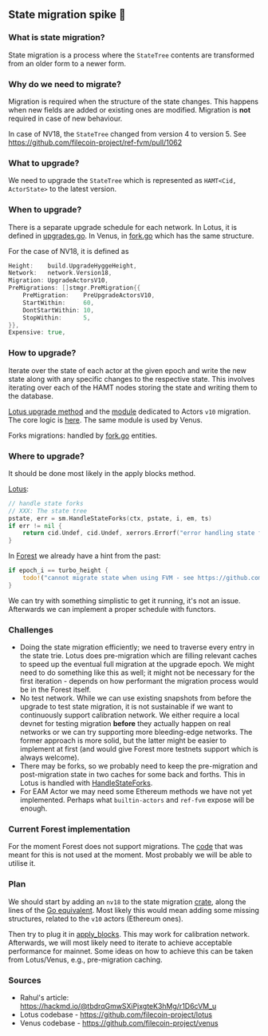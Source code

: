 ## State migration spike 🛂

### What is state migration?

State migration is a process where the `StateTree` contents are transformed from
an older form to a newer form.

### Why do we need to migrate?

Migration is required when the structure of the state changes. This happens when
new fields are added or existing ones are modified. Migration is **not**
required in case of new behaviour.

In case of NV18, the `StateTree` changed from version 4 to version 5. See
https://github.com/filecoin-project/ref-fvm/pull/1062

### What to upgrade?

We need to upgrade the `StateTree` which is represented as
`HAMT<Cid, ActorState>` to the latest version.

### When to upgrade?

There is a separate upgrade schedule for each network. In Lotus, it is defined
in
[upgrades.go](https://github.com/filecoin-project/lotus/blob/dbbcf4b2ee9626796e23a096c66e67ff350810e4/chain/consensus/filcns/upgrades.go#L83).
In Venus, in
[fork.go](https://github.com/filecoin-project/venus/blob/master/pkg/fork/fork.go)
which has the same structure.

For the case of NV18, it is defined as

```go
Height:    build.UpgradeHyggeHeight,
Network:   network.Version18,
Migration: UpgradeActorsV10,
PreMigrations: []stmgr.PreMigration{{
	PreMigration:    PreUpgradeActorsV10,
	StartWithin:     60,
	DontStartWithin: 10,
	StopWithin:      5,
}},
Expensive: true,
```

### How to upgrade?

Iterate over the state of each actor at the given epoch and write the new state
along with any specific changes to the respective state. This involves iterating
over each of the HAMT nodes storing the state and writing them to the database.

[Lotus upgrade method](https://github.com/filecoin-project/lotus/blob/58900a70333a11a903cf9fe3f29e6a5c309cb000/chain/consensus/filcns/upgrades.go#L1591-L1612)
and the
[module](https://github.com/filecoin-project/go-state-types/tree/master/builtin/v10/migration)
dedicated to Actors `v10` migration. The core logic is
[here](https://github.com/filecoin-project/go-state-types/blob/master/builtin/v10/migration/top.go#L28).
The same module is used by Venus.

Forks migrations: handled by
[fork.go](https://github.com/filecoin-project/lotus/blob/58900a70333a11a903cf9fe3f29e6a5c309cb000/chain/stmgr/forks.go#L42-L53)
entities.

### Where to upgrade?

It should be done most likely in the apply blocks method.

[Lotus](https://github.com/filecoin-project/lotus/blob/74d94af03418c799350fc0f40d3758c23cd82ab8/chain/consensus/compute_state.go#L178):

```go
// handle state forks
// XXX: The state tree
pstate, err = sm.HandleStateForks(ctx, pstate, i, em, ts)
if err != nil {
	return cid.Undef, cid.Undef, xerrors.Errorf("error handling state forks: %w", err)
}
```

In
[Forest](https://github.com/ChainSafe/forest/blob/main/blockchain/state_manager/src/lib.rs#L421-L424)
we already have a hint from the past:

```rust
if epoch_i == turbo_height {
    todo!("cannot migrate state when using FVM - see https://github.com/ChainSafe/forest/issues/1454 for updates");
}
```

We can try with something simplistic to get it running, it's not an issue.
Afterwards we can implement a proper schedule with functors.

### Challenges

- Doing the state migration efficiently; we need to traverse every entry in the
  state trie. Lotus does pre-migration which are filling relevant caches to
  speed up the eventual full migration at the upgrade epoch. We might need to do
  something like this as well; it might not be necessary for the first
  iteration - depends on how performant the migration process would be in the
  Forest itself.
- No test network. While we can use existing snapshots from before the upgrade
  to test state migration, it is not sustainable if we want to continuously
  support calibration network. We either require a local devnet for testing
  migration **before** they actually happen on real networks or we can try
  supporting more bleeding-edge networks. The former approach is more solid, but
  the latter might be easier to implement at first (and would give Forest more
  testnets support which is always welcome).
- There may be forks, so we probably need to keep the pre-migration and
  post-migration state in two caches for some back and forths. This in Lotus is
  handled with
  [HandleStateForks](https://github.com/filecoin-project/lotus/blob/f641139bf237e6e955a9a2f33cfc05ba52430b1b/chain/stmgr/forks.go#L175).
- For EAM Actor we may need some Ethereum methods we have not yet implemented.
  Perhaps what `builtin-actors` and `ref-fvm` expose will be enough.

### Current Forest implementation

For the moment Forest does not support migrations. The
[code](https://github.com/ChainSafe/forest/blob/state-migration-spike/vm/state_migration/src/lib.rs)
that was meant for this is not used at the moment. Most probably we will be able
to utilise it.

### Plan

We should start by adding an `nv18` to the state migration
[crate](https://github.com/ChainSafe/forest/tree/state-migration-spike/vm/state_migration/src),
along the lines of the
[Go equivalent](https://github.com/filecoin-project/go-state-types/blob/master/builtin/v10/migration/init.go).
Most likely this would mean adding some missing structures, related to the `v10`
actors (Ethereum ones).

Then try to plug it in
[apply_blocks](https://github.com/ChainSafe/forest/blob/main/blockchain/state_manager/src/lib.rs#L421-L424).
This may work for calibration network. Afterwards, we will most likely need to
iterate to achieve acceptable performance for mainnet. Some ideas on how to
achieve this can be taken from Lotus/Venus, e.g., pre-migration caching.

### Sources

- Rahul's article: https://hackmd.io/@tbdrqGmwSXiPjxgteK3hMg/r1D6cVM_u
- Lotus codebase - https://github.com/filecoin-project/lotus
- Venus codebase - https://github.com/filecoin-project/venus
